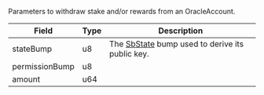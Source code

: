 Parameters to withdraw stake and/or rewards from an OracleAccount.

| Field          | Type | Description                                                                     |
| -------------- | ---- | ------------------------------------------------------------------------------- |
| stateBump      | u8   | The [SbState](/solana/idl/accounts/SbState) bump used to derive its public key. |
| permissionBump | u8   |                                                                                 |
| amount         | u64  |                                                                                 |
